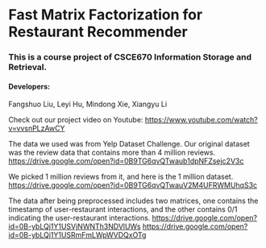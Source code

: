 # Fast Matrix Factorization for Restaurant Recommender


### This is a course project of CSCE670 Information Storage and Retrieval.

#### Developers:
Fangshuo Liu, Leyi Hu, Mindong Xie, Xiangyu Li

Check out our project video on Youtube:
https://www.youtube.com/watch?v=vvsnPLzAwCY

The data we used was from Yelp Dataset Challenge. Our original dataset was the review data that contains more than 4 million reviews.
https://drive.google.com/open?id=0B9TG6qvQTwaub1dpNFZsejc2V3c

We picked 1 million reviews from it, and here is the 1 million dataset.
https://drive.google.com/open?id=0B9TG6qvQTwauV2M4UFRWMUhqS3c

The data after being preprocessed includes two matrices, one contains the timestamp of user-restaurant interactions, and the other contains 0/1 indicating the user-restaurant interactions.
https://drive.google.com/open?id=0B-ybLQj1Y1USVjNWNTh3NDVlUWs
https://drive.google.com/open?id=0B-ybLQj1Y1USRmFmLWpWVDQxOTg